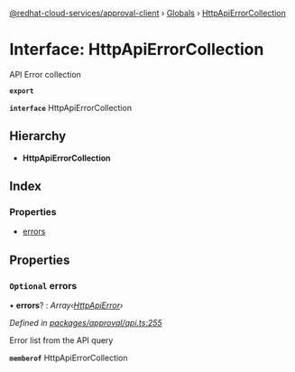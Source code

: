 [@redhat-cloud-services/approval-client](../README.md) › [Globals](../globals.md) › [HttpApiErrorCollection](httpapierrorcollection.md)

# Interface: HttpApiErrorCollection

API Error collection

**`export`** 

**`interface`** HttpApiErrorCollection

## Hierarchy

* **HttpApiErrorCollection**

## Index

### Properties

* [errors](httpapierrorcollection.md#optional-errors)

## Properties

### `Optional` errors

• **errors**? : *Array‹[HttpApiError](httpapierror.md)›*

*Defined in [packages/approval/api.ts:255](https://github.com/fhlavac/javascript-clients/blob/master/packages/approval/api.ts#L255)*

Error list from the API query

**`memberof`** HttpApiErrorCollection
